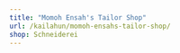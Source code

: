 ```yaml
---
title: "Momoh Ensah's Tailor Shop"
url: /kailahun/momoh-ensahs-tailor-shop/
shop: Schneiderei
---
```

